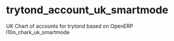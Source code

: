 trytond_account_uk_smartmode
============================

UK Chart of accounts for trytond based on OpenERP l10n_chark_uk_smartmode
